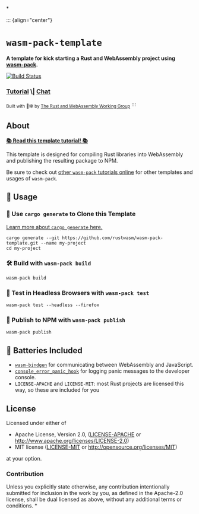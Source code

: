 \*

::: {align="center"}
<h1><code>wasm-pack-template</code></h1>

<strong>A template for kick starting a Rust and WebAssembly project using <a href="https://github.com/rustwasm/wasm-pack">wasm-pack</a>.</strong>

<p><a href="https://travis-ci.org/rustwasm/wasm-pack-template"><img src="https://img.shields.io/travis/rustwasm/wasm-pack-template.svg?style=flat-square" alt="Build Status"/></a></p>

<h3><a href="https://rustwasm.github.io/docs/wasm-pack/tutorials/npm-browser-packages/index.html">Tutorial</a> \| <a href="https://discordapp.com/channels/442252698964721669/443151097398296587">Chat</a></h3>

<sub>Built with 🦀🕸 by <a href="https://rustwasm.github.io/">The Rust and WebAssembly Working Group</a></sub>
:::

## About

[**📚 Read this template tutorial! 📚**](https://rustwasm.github.io/docs/wasm-pack/tutorials/npm-browser-packages/index.html)

This template is designed for compiling Rust libraries into WebAssembly and publishing the resulting package to NPM.

Be sure to check out [other `wasm-pack` tutorials online](https://rustwasm.github.io/docs/wasm-pack/tutorials/index.html) for other templates and usages of `wasm-pack`.

## 🚴 Usage

### 🐑 Use `cargo generate` to Clone this Template

[Learn more about `cargo generate` here.](https://github.com/ashleygwilliams/cargo-generate)

```         
cargo generate --git https://github.com/rustwasm/wasm-pack-template.git --name my-project
cd my-project
```

### 🛠️ Build with `wasm-pack build`

```         
wasm-pack build
```

### 🔬 Test in Headless Browsers with `wasm-pack test`

```         
wasm-pack test --headless --firefox
```

### 🎁 Publish to NPM with `wasm-pack publish`

```         
wasm-pack publish
```

## 🔋 Batteries Included

-   [`wasm-bindgen`](https://github.com/rustwasm/wasm-bindgen) for communicating between WebAssembly and JavaScript.
-   [`console_error_panic_hook`](https://github.com/rustwasm/console_error_panic_hook) for logging panic messages to the developer console.
-   `LICENSE-APACHE` and `LICENSE-MIT`: most Rust projects are licensed this way, so these are included for you

## License

Licensed under either of

-   Apache License, Version 2.0, ([LICENSE-APACHE](LICENSE-APACHE) or http://www.apache.org/licenses/LICENSE-2.0)
-   MIT license ([LICENSE-MIT](LICENSE-MIT) or http://opensource.org/licenses/MIT)

at your option.

### Contribution

Unless you explicitly state otherwise, any contribution intentionally submitted for inclusion in the work by you, as defined in the Apache-2.0 license, shall be dual licensed as above, without any additional terms or conditions. \*
